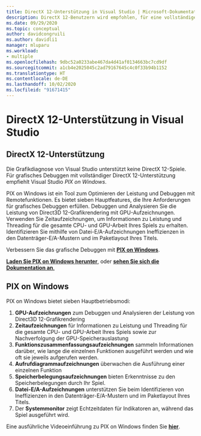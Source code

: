 ```yaml
---
title: DirectX 12-Unterstützung in Visual Studio | Microsoft-Dokumentation
description: DirectX 12-Benutzern wird empfohlen, für eine vollständige grafische Debugoberfläche PIX on Windows zu verwenden.
ms.date: 09/29/2020
ms.topic: conceptual
author: davidcongruili
ms.author: davidli1
manager: mluparu
ms.workload:
- multiple
ms.openlocfilehash: 9dbc52a0233abe467da4d41af0134663bc7cd9df
ms.sourcegitcommit: a1cb4e2025045c2ad79167645c4c0f33b94b1152
ms.translationtype: HT
ms.contentlocale: de-DE
ms.lasthandoff: 10/02/2020
ms.locfileid: "91671415"
---
```

# <a name="directx-12-support-in-visual-studio"></a>DirectX 12-Unterstützung in Visual Studio

## <a name="directx-12-support"></a>DirectX 12-Unterstützung

Die Grafikdiagnose von Visual Studio unterstützt keine DirectX 12-Spiele. Für grafisches Debuggen mit vollständiger DirectX 12-Unterstützung empfiehlt Visual Studio *PIX on Windows*. 

PIX on Windows ist ein Tool zum Optimieren der Leistung und Debuggen mit Remotefunktionen. Es bietet sieben Hauptfeatures, die Ihre Anforderungen für grafisches Debuggen erfüllen. Debuggen und Analysieren Sie die Leistung von Direct3D 12-Grafikrendering mit GPU-Aufzeichnungen. Verwenden Sie Zeitaufzeichnungen, um Informationen zu Leistung und Threading für die gesamte CPU- und GPU-Arbeit Ihres Spiels zu erhalten. Identifizieren Sie mithilfe von Datei-E/A-Aufzeichnungen Ineffizienzen in den Datenträger-E/A-Mustern und im Paketlayout Ihres Titels.

Verbessern Sie das grafische Debuggen mit [**PIX on Windows**](https://aka.ms/PIXonWindows).

[**Laden Sie PIX on Windows herunter**](https://aka.ms/downloadPIX), oder [**sehen Sie sich die Dokumentation an**.](https://devblogs.microsoft.com/pix/documentation/)

## <a name="pix-on-windows"></a>PIX on Windows

PIX on Windows bietet sieben Hauptbetriebsmodi:
1. **GPU-Aufzeichnungen** zum Debuggen und Analysieren der Leistung von Direct3D 12-Grafikrendering
2. **Zeitaufzeichnungen** für Informationen zu Leistung und Threading für die gesamte CPU- und GPU-Arbeit Ihres Spiels sowie zur Nachverfolgung der GPU-Speicherauslastung
3. **Funktionszusammenfassungsaufzeichnungen** sammeln Informationen darüber, wie lange die einzelnen Funktionen ausgeführt werden und wie oft sie jeweils aufgerufen werden.
4. **Aufrufdiagrammaufzeichnungen** überwachen die Ausführung einer einzelnen Funktion
5. **Speicherbelegungsaufzeichnungen** bieten Erkenntnisse zu den Speicherbelegungen durch Ihr Spiel.
6. **Datei-E/A-Aufzeichnungen** unterstützen Sie beim Identifizieren von Ineffizienzen in den Datenträger-E/A-Mustern und im Paketlayout Ihres Titels.
7. Der **Systemmonitor** zeigt Echtzeitdaten für Indikatoren an, während das Spiel ausgeführt wird.

Eine ausführliche Videoeinführung zu PIX on Windows finden Sie [**hier**](https://www.youtube.com/playlist?list=PLeHvwXyqearWuPPxh6T03iwX-McPG5LkB).
